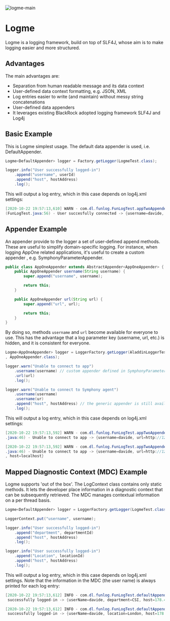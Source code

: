 ![logme-main](https://github.com/davidelorenzoli/logme/workflows/Java%20CI%20with%20Maven/badge.svg?branch=main)

# Logme

Logme is a logging framework, build on top of SLF4J, whose aim is to make logging easier and more structured.

## Advantages
The main advantages are:

* Separation from human readable message and its data context
* User-defined data context formatting, e.g. JSON, XML
* Log entries easier to write (and maintain) without messy string concatenations
* User-defined data appenders
* It leverages existing BlackRock adopted logging framework SLF4J and Log4j

## Basic Example
This is Logme simplest usage. The default data appender is used, i.e. DefaultAppender.

```java
Logme<DefaultAppender> logger = Factory.getLogger(LogmeTest.class);

logger.info("User successfully logged-in")
    .append("username", userId)
    .append("host", hostAddress)
    .log();
```

This will output a log entry, which in this case depends on log4j.xml settings:

```java
[2020-10-22 19:57:13,610] WARN - com.dl.funlog.FunLogTest.appTwoAppenderWarnTest
(FunLogTest.java:56) - User succesfully connected -> {username=davide, host=127.0.0.1}
```

## Appender Example
An appender provide to the logger a set of user-defined append methods. These are useful to simplify domain-specific logging.
For instance, when logging AppOne related applications, it's useful to create a custom
 appender
, e.g. SymphonyParameterAppender.

```java
public class AppOneAppender extends AbstractAppender<AppOneAppender> {
    public AppOneAppender username(String username) {
        super.append("username", username);

        return this;
    }

    public AppOneAppender url(String url) {
        super.append("url", url);

        return this;
    }
}
```

By doing so, methods `username` and `url` become available for everyone to use. This has the advantage that a log parameter key
(username, url, etc.) is hidden, and it is consistent for everyone.

```java
Logme<AppOneAppender> logger = LoggerFactory.getLogger(AladdinLoggerTest.class
, AppOneAppender.class);

logger.warn("Unable to connect to app")
    .username(username) // custom appender defined in SymphonyParameterAppender
    .url(url)
    .log();

logger.warn("Unable to connect to Symphony agent")
    .username(username)
    .username(ur)
    .append("host", hostAddress) // the generic appender is still available
    .log();
```

This will output a log entry, which in this case depends on log4j.xml settings:

```java
[2020-10-22 19:57:13,592] WARN - com.dl.funlog.FunLogTest.appTwoAppenderInfo(FunLogTest
.java:46) - Unable to connect to app -> {username=davide, url=http://127.0.0.1/appOne}

[2020-10-22 19:57:13,592] WARN - com.dl.funlog.FunLogTest.appTwoAppenderInfo(FunLogTest
.java:46) - Unable to connect to app -> {username=davide, url=http://127.0.0.1/appOne
, host=localhost}
```

## Mapped Diagnostic Context (MDC) Example
Logme supports 'out of the box'. The LogContext class contains only static methods. It lets the developer place information in a
diagnostic context that can be subsequently retrieved. The MDC manages contextual information on a per thread basis.

```java
Logme<DefaultAppender> logger = LoggerFactory.getLogger(LogmeTest.class);

LoggerContext.put("username", username);

logger.info("User successfully logged-in")
    .append("department", departmentId)
    .append("host", hostAddress)
    .log();

logger.info("User successfully logged-in")
    .append("Location", locationId)
    .append("host", hostAddress)
    .log();
```

This will output a log entry, which in this case depends on log4j.xml settings. Note that the information in the MDC (the user name) 
is always printed for each log entry:

```java
[2020-10-22 19:57:13,612] INFO - com.dl.funlog.FunLogTest.defaultAppenderInfo(FunLogTest.java:31) - User
 successfully logged-in -> {userName=davide, department=CSI, host=178.45.59.123}

[2020-10-22 19:57:13,612] INFO - com.dl.funlog.FunLogTest.defaultAppenderInfo(FunLogTest.java:31)- User
 successfully logged-in -> {userName=davide, location=London, host=178.45.59.123}
```
